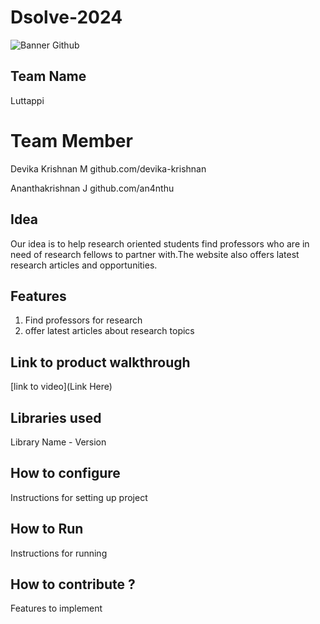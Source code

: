 # Dsolve-2024

![Banner Github](https://github.com/csacet/Dsolve-2024/assets/90597530/365f4d52-fd34-4df5-948d-8e95745a653a)


## Team Name
Luttappi

# Team Member
Devika Krishnan M github.com/devika-krishnan

Ananthakrishnan J github.com/an4nthu

## Idea
Our idea is to help research oriented students find professors who are in need of research fellows to partner with.The website also offers latest research articles and opportunities.

## Features 
1. Find professors for research
2. offer latest articles about research topics

## Link to product walkthrough
[link to video](Link Here)

   
## Libraries used
Library Name - Version


## How to configure
Instructions for setting up project

## How to Run
Instructions for running

## How to contribute ? 
Features to implement 
